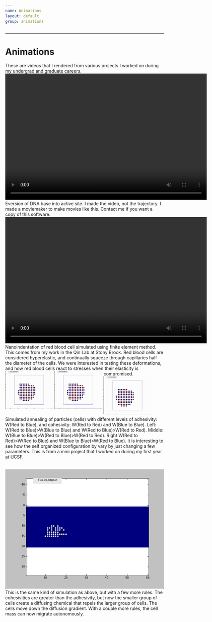 ```yaml
---
name: Animations
layout: default
group: animations
---
```

---
<script src="http://api.html5media.info/1.1.8/html5media.min.js"></script>
<h1 class="page-header text-center"> Animations </h1>
These are videos that I rendered from various projects I worked on during my undergrad and graduate careers.
<video src="eversion_03112010.mp4" width="640" height="400" controls preload></video>
<br>
Eversion of DNA base into active site. I made the video, not the trajectory. I made a moviemaker to make movies like this. Contact me if you want a copy of this software.

<br>
<video src="Indent_normal.mp4" width="640" height="400" controls preload></video>
<br>
Nanoindentation of red blood cell simulated using finite element method. This comes from my work in the Qin Lab at Stony Brook. 
Red blood cells are considered hyperelastic, and continually squeeze through capillaries half the diameter of the cells. 
We were interested in testing these deformations, and how red blood cells react to stresses when their elasticity is compromised. 

<img src="case1.gif"  style="float: left; width: 30%; margin-right: 1%; margin-bottom: 0.5em;"/>
<img src="case2.gif"  style="float: left; width: 30%; margin-right: 1%; margin-bottom: 0.5em;"/>
<img src="case3.gif"  style="float: left; width: 30%; margin-right: 1%; margin-bottom: 0.5em;"/>
<p style="clear: both;">

Simulated annealing of particles (cells) with different levels of adhesivity: W(Red to Blue), and cohesivity: W(Red to Red) and W(Blue to Blue).
Left: W(Red to Blue)>W(Blue to Blue) and W(Red to Blue)>W(Red to Red). Middle: W(Blue to Blue)>W(Red to Blue)>W(Red to Red). 
Right W(Red to Red)>W(Red to Blue) and W(Blue to Blue)>W(Red to Blue). It is interesting to see how the self organized configuration by 
vary by just changing a few parameters. This is from a mini project that I worked on during my first year at UCSF.

<br>
<img src="migration_tube_close.gif" />
<br>
This is the same kind of simulation as above, but with a few more rules.
The cohesivities are greater than the adhesivity, but now the smaller group of cells create a diffusing chemical that repels
the larger group of cells. The cells move down the diffusion gradient. With a couple more rules, the cell mass can now 
migrate autonomously.